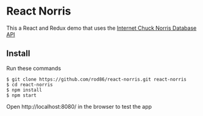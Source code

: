# React Norris

This a React and Redux demo that uses the [Internet Chuck Norris Database API](http://www.icndb.com/api/)

## Install

Run these commands

```
$ git clone https://github.com/rod86/react-norris.git react-norris
$ cd react-norris
$ npm install
$ npm start
```

Open http://localhost:8080/ in the browser to test the app

